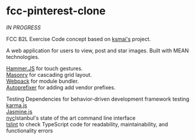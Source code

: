 # fcc-pinterest-clone

*IN PROGRESS*  
   
  
FCC B2L Exercise
Code concept based on [ksmai's](https://github.com/ksmai/pinterest-clone/) project.

A web application for users to view, post and star images. 
Built with MEAN technologies.  

[Hammer.JS](http://hammerjs.github.io/) for touch gestures.  
[Masonry](https://masonry.desandro.com/) for cascading grid layout.  
[Webpack](https://webpack.github.io/) for module bundler.  
[Autoprefixer](https://www.npmjs.com/package/autoprefixer) for adding add vendor prefixes.  
  
Testing Dependencies for behavior-driven development framework testing  
[karma.js](https://karma-runner.github.io/1.0/index.html)  
[Jasmine.js](https://jasmine.github.io/)   
[nyc](https://www.npmjs.com/package/nyc)Istanbul's state of the art command line interface  
[tslint](https://www.npmjs.com/package/tslint) to check TypeScript code for readability, maintainability, and functionality errors  
